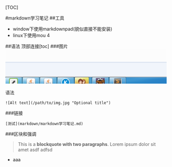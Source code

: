 [TOC]

#markdown学习笔记
##工具
- window下使用markdownpad(貌似直接不能安装)
- linux下使用mou  4

##语法
	顶部连接[toc]
###图片
![图片2](_img/2.png "本地图片")

 语法

	![Alt text](/path/to/img.jpg "Optional title")

###链接

	[测试](markdown/markdown学习笔记.md)

###区块和强调
> This is a **blockquote with two paragraphs**. Lorem ipsum dolor sit amet
asdf 
adfsd

- aaa